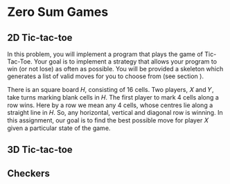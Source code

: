# Zero Sum Games

## 2D Tic-tac-toe

In this problem, you will implement a program that plays the game of Tic-Tac-Toe. Your goal is to implement a strategy that allows your program to win (or not lose) as often as possible. You will be provided a skeleton which generates a list of valid moves for you to choose from (see section ).

There is an square board 𝐻, consisting of 16 cells. Two players, 𝑋 and 𝑌, take turns marking blank cells in 𝐻. The first player to mark 4 cells along a row wins. Here by a row we mean any 4 cells, whose centres lie along a straight line in 𝐻. So, any horizontal, vertical and diagonal row is winning. In this assignment, our goal is to find the best possible move for player 𝑋 given a particular state of the game.

## 3D Tic-tac-toe

## Checkers
